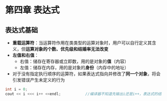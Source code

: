 # 第四章 表达式

## 表达式基础

- **重载运算符**：当运算符作用在类类型的运算对象时，用户可以自行定义其含义，但**运算对象的个数、优先级和结婚率无法改变**
- **左值和右值**：
    - 右值：储存在寄存器或立即数，用的是对象的**值**（内容）
    - 左值：储存在内存，用的是对象的**身份**（内存中的地址）
- 对于没有指定执行顺序的运算符，如果表达式指向并修改了**同一个对象**，将会引发错误产生未定义的行为  
```cpp
int i = 0;
cout << i <<< i++ <<endl;           //编译器不知道先输出i还是i++，表达式的结果是未知的
```
